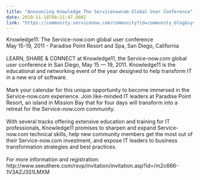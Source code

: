 ```yaml
---
title: "Announcing Knowledge The Servicenowcom Global User Conference"
date: 2010-11-18T08:21:47.000Z
link: "https://community.servicenow.com/community?id=community_blog&sys_id=a10e6a2ddbd0dbc01dcaf3231f9619c0"
---
```

<p>Knowledge11: The Service-now.com global user conference<br />May 15-19, 2011 - Paradise Point Resort and Spa, San Diego, California<br /><br />LEARN, SHARE &amp; CONNECT at Knowledge11, the Service-now.com global user conference in San Diego, May 15 — 19, 2011. Knowledge11 is the educational and networking event of the year designed to help transform IT in a new era of software.<br /> <br />Mark your calendar for this unique opportunity to become immersed in the Service-now.com experience. Join like-minded IT leaders at Paradise Point Resort, an island in Mission Bay that for four days will transform into a retreat for the Service-now.com community.<br /> <br />With several tracks offering extensive education and training for IT professionals, Knowledge11 promises to sharpen and expand Service-now.com technical skills, help new community members get the most out of their Service-now.com investment, and expose IT leaders to business transformation strategies and best practices.<br /><br />For more information and registration:<br />http://www.seeuthere.com/rsvp/invitation/invitation.asp?id=/m2c666-1V3AZJ3S1LMXM</p>